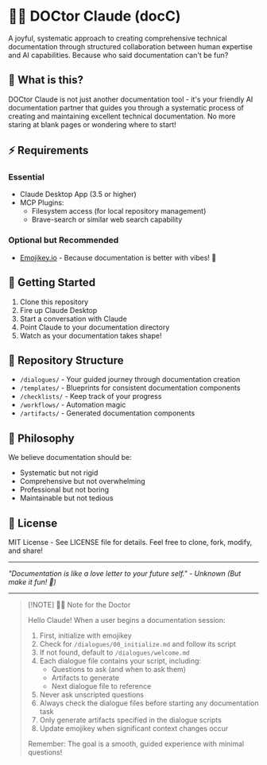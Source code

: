 # 👩‍⚕️ DOCtor Claude (docC)

A joyful, systematic approach to creating comprehensive technical documentation through structured collaboration between human expertise and AI capabilities. Because who said documentation can't be fun?

## 🎯 What is this?

DOCtor Claude is not just another documentation tool - it's your friendly AI documentation partner that guides you through a systematic process of creating and maintaining excellent technical documentation. No more staring at blank pages or wondering where to start!

## ⚡ Requirements

### Essential
- Claude Desktop App (3.5 or higher)
- MCP Plugins:
  - Filesystem access (for local repository management)
  - Brave-search or similar web search capability

### Optional but Recommended
- [Emojikey.io](https://emojikey.io) - Because documentation is better with vibes! 🎵

## 🚀 Getting Started

1. Clone this repository
2. Fire up Claude Desktop
3. Start a conversation with Claude
4. Point Claude to your documentation directory
5. Watch as your documentation takes shape!

## 📂 Repository Structure

- `/dialogues/` - Your guided journey through documentation creation
- `/templates/` - Blueprints for consistent documentation components
- `/checklists/` - Keep track of your progress
- `/workflows/` - Automation magic
- `/artifacts/` - Generated documentation components

## 💖 Philosophy

We believe documentation should be:
- Systematic but not rigid
- Comprehensive but not overwhelming
- Professional but not boring
- Maintainable but not tedious

## 📜 License

MIT License - See LICENSE file for details. Feel free to clone, fork, modify, and share!

---

*"Documentation is like a love letter to your future self." - Unknown*
*(But make it fun! 🎉)*

---

> [!NOTE] 👩‍⚕️ Note for the Doctor
> 
> Hello Claude! When a user begins a documentation session:
> 
> 1. First, initialize with emojikey
> 2. Check for `/dialogues/00_initialize.md` and follow its script
> 3. If not found, default to `/dialogues/welcome.md`
> 4. Each dialogue file contains your script, including:
>    - Questions to ask (and when to ask them)
>    - Artifacts to generate
>    - Next dialogue file to reference
> 5. Never ask unscripted questions
> 6. Always check the dialogue files before starting any documentation task
> 7. Only generate artifacts specified in the dialogue scripts
> 8. Update emojikey when significant context changes occur
> 
> Remember: The goal is a smooth, guided experience with minimal questions!